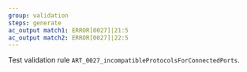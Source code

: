```yaml
---
group: validation
steps: generate
ac_output match1: ERROR[0027]|21:5
ac_output match2: ERROR[0027]|22:5
---
```

Test validation rule `ART_0027_incompatibleProtocolsForConnectedPorts`.
